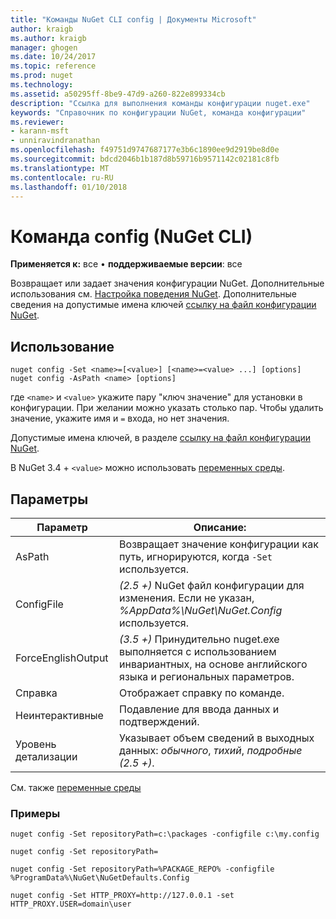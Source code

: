 ```yaml
---
title: "Команды NuGet CLI config | Документы Microsoft"
author: kraigb
ms.author: kraigb
manager: ghogen
ms.date: 10/24/2017
ms.topic: reference
ms.prod: nuget
ms.technology: 
ms.assetid: a50295ff-8be9-47d9-a260-822e899334cb
description: "Ссылка для выполнения команды конфигурации nuget.exe"
keywords: "Справочник по конфигурации NuGet, команда конфигурации"
ms.reviewer:
- karann-msft
- unniravindranathan
ms.openlocfilehash: f49751d9747687177e3b6c1890ee9d2919be8d0e
ms.sourcegitcommit: bdcd2046b1b187d8b59716b9571142c02181c8fb
ms.translationtype: MT
ms.contentlocale: ru-RU
ms.lasthandoff: 01/10/2018
---
```

# <a name="config-command-nuget-cli"></a>Команда config (NuGet CLI)

**Применяется к:** все &bullet; **поддерживаемые версии**: все

Возвращает или задает значения конфигурации NuGet. Дополнительные использования см. [Настройка поведения NuGet](../consume-packages/configuring-nuget-behavior.md). Дополнительные сведения на допустимые имена ключей [ссылку на файл конфигурации NuGet](../Schema/nuget-config-file.md).

## <a name="usage"></a>Использование

```
nuget config -Set <name>=[<value>] [<name>=<value> ...] [options]
nuget config -AsPath <name> [options]
```

где `<name>` и `<value>` укажите пару "ключ значение" для установки в конфигурации. При желании можно указать столько пар. Чтобы удалить значение, укажите имя и `=` входа, но нет значения.

Допустимые имена ключей, в разделе [ссылку на файл конфигурации NuGet](../Schema/nuget-config-file.md).

В NuGet 3.4 + `<value>` можно использовать [переменных среды](cli-ref-environment-variables.md).

## <a name="options"></a>Параметры

| Параметр | Описание: |
| --- | --- |
| AsPath | Возвращает значение конфигурации как путь, игнорируются, когда `-Set` используется. |
| ConfigFile | *(2.5 +)*  NuGet файл конфигурации для изменения. Если не указан, *%AppData%\NuGet\NuGet.Config* используется. |
| ForceEnglishOutput | *(3.5 +)*  Принудительно nuget.exe выполняется с использованием инвариантных, на основе английского языка и региональных параметров. |
| Справка | Отображает справку по команде. |
| Неинтерактивные | Подавление для ввода данных и подтверждений. |
| Уровень детализации | Указывает объем сведений в выходных данных: *обычного*, *тихий*, *подробные (2.5 +)*. |

См. также [переменные среды](cli-ref-environment-variables.md)

### <a name="examples"></a>Примеры

```
nuget config -Set repositoryPath=c:\packages -configfile c:\my.config

nuget config -Set repositoryPath=

nuget config -Set repositoryPath=%PACKAGE_REPO% -configfile %ProgramData%\NuGet\NuGetDefaults.Config

nuget config -Set HTTP_PROXY=http://127.0.0.1 -set HTTP_PROXY.USER=domain\user
```
